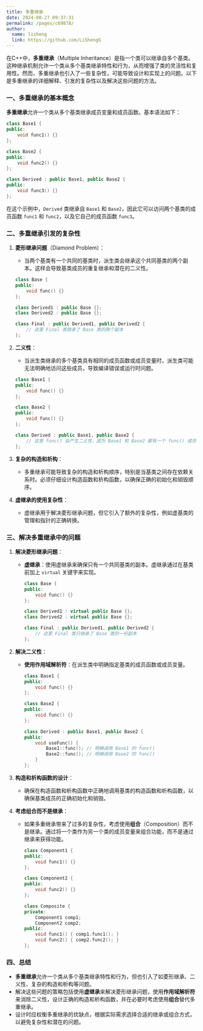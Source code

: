 ```yaml
---
title: 多重继承
date: 2024-08-27 09:37:31
permalink: /pages/c69878/
author: 
  name: lisheng
  link: https://github.com/LiShengG
---
```



在C++中，**多重继承**（Multiple Inheritance）是指一个类可以继承自多个基类。这种继承机制允许一个类从多个基类继承特性和行为，从而增强了类的灵活性和复用性。然而，多重继承也引入了一些复杂性，可能导致设计和实现上的问题。以下是多重继承的详细解释、引发的复杂性以及解决这些问题的方法。

### 一、多重继承的基本概念

**多重继承**允许一个类从多个基类继承成员变量和成员函数。基本语法如下：

```cpp
class Base1 {
public:
    void func1() {}
};

class Base2 {
public:
    void func2() {}
};

class Derived : public Base1, public Base2 {
public:
    void func3() {}
};
```

在这个示例中，`Derived` 类继承自 `Base1` 和 `Base2`，因此它可以访问两个基类的成员函数 `func1` 和 `func2`，以及它自己的成员函数 `func3`。

### 二、多重继承引发的复杂性

1. **菱形继承问题**（Diamond Problem）：
   - 当两个基类有一个共同的基类时，派生类会继承这个共同基类的两个副本。这样会导致基类成员的重复继承和潜在的二义性。
   
   ```cpp
   class Base {
   public:
       void func() {}
   };

   class Derived1 : public Base {};
   class Derived2 : public Base {};

   class Final : public Derived1, public Derived2 {
       // 这里 Final 类继承了 Base 类的两个副本
   };
   ```

2. **二义性**：
   - 当派生类继承的多个基类具有相同的成员函数或成员变量时，派生类可能无法明确地访问这些成员，导致编译错误或运行时问题。
   
   ```cpp
   class Base1 {
   public:
       void func() {}
   };

   class Base2 {
   public:
       void func() {}
   };

   class Derived : public Base1, public Base2 {
       // 这里 func() 会产生二义性，因为 Base1 和 Base2 都有一个 func() 成员函数
   };
   ```

3. **复杂的构造和析构**：
   - 多重继承可能导致复杂的构造和析构顺序，特别是当基类之间存在依赖关系时。必须仔细设计构造函数和析构函数，以确保正确的初始化和销毁顺序。

4. **虚继承的使用复杂性**：
   - 虚继承用于解决菱形继承问题，但它引入了额外的复杂性，例如虚基类的管理和指针的正确转换。

### 三、解决多重继承中的问题

1. **解决菱形继承问题**：
   - **虚继承**：使用虚继承来确保只有一个共同基类的副本。虚继承通过在基类前加上 `virtual` 关键字来实现。
   
     ```cpp
     class Base {
     public:
         void func() {}
     };

     class Derived1 : virtual public Base {};
     class Derived2 : virtual public Base {};

     class Final : public Derived1, public Derived2 {
         // 这里 Final 类只继承了 Base 类的一份副本
     };
     ```

2. **解决二义性**：
   - **使用作用域解析符**：在派生类中明确指定基类的成员函数或成员变量。
     
     ```cpp
     class Base1 {
     public:
         void func() {}
     };

     class Base2 {
     public:
         void func() {}
     };

     class Derived : public Base1, public Base2 {
     public:
         void useFunc() {
             Base1::func(); // 明确调用 Base1 的 func()
             Base2::func(); // 明确调用 Base2 的 func()
         }
     };
     ```

3. **构造和析构函数的设计**：
   - 确保在构造函数和析构函数中正确地调用基类的构造函数和析构函数，以确保基类成员的正确初始化和销毁。

4. **考虑组合而不是继承**：
   - 如果多重继承带来了过多的复杂性，考虑使用**组合**（Composition）而不是继承。通过将一个类作为另一个类的成员变量来组合功能，而不是通过继承来获得功能。
   
     ```cpp
     class Component1 {
     public:
         void func1() {}
     };

     class Component2 {
     public:
         void func2() {}
     };

     class Composite {
     private:
         Component1 comp1;
         Component2 comp2;
     public:
         void func1() { comp1.func1(); }
         void func2() { comp2.func2(); }
     };
     ```

### 四、总结

- **多重继承**允许一个类从多个基类继承特性和行为，但也引入了如菱形继承、二义性、复杂的构造和析构等问题。
- 解决这些问题的策略包括使用**虚继承**来解决菱形继承问题，使用**作用域解析符**来消除二义性，设计正确的构造和析构函数，并在必要时考虑使用**组合**替代多重继承。
- 设计时应权衡多重继承的优缺点，根据实际需求选择合适的继承或组合方式，以避免复杂性和潜在的问题。